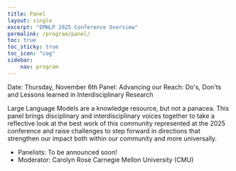 ```yaml
---
title: Panel
layout: single
excerpt: "EMNLP 2025 Conference Overview"
permalink: /program/panel/
toc: true
toc_sticky: true
toc_icon: "cog" 
sidebar: 
    nav: program
---
```


Date: Thursday, November 6th
Panel: Advancing our Reach: Do's, Don'ts and Lessons learned in Interdisciplinary Research

Large Language Models are a knowledge resource, but not a panacea. This panel brings disciplinary and interdisciplinary voices together to take a reflective look at the best work of this community represented at the 2025 conference and raise challenges to step forward in directions that strengthen our impact both within our community and more universally.

- Panelists: To be announced soon!
- Moderator: Carolyn Rose Carnegie Mellon University (CMU)
